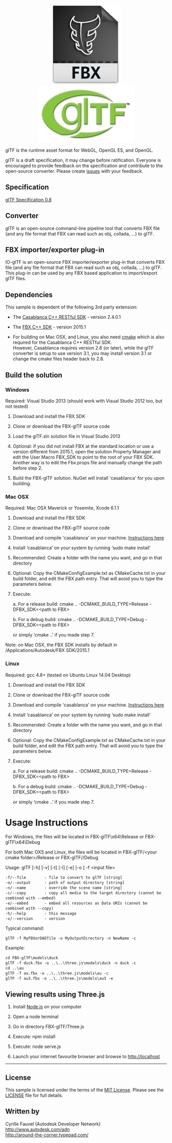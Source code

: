 <p align="center">
<img src="docs/FBX.png" />
<img src="https://github.com/KhronosGroup/glTF/blob/master/specification/figures/glTF_300.jpg" />
</p>

glTF is the runtime asset format for WebGL, OpenGL ES, and OpenGL.

glTF is a draft specification, it may change before ratification.  Everyone is encouraged to provide feedback on the specification and contribute to the open-source converter.  Please create [issues](https://github.com/KhronosGroup/glTF/issues) with your feedback.

## Specification  

[glTF Specification 0.8](https://github.com/KhronosGroup/glTF/blob/master/specification/README.md)


## Converter

glTF is an open-source command-line pipeline tool that converts FBX file (and any file format that FBX can read such as obj, collada, ...) to glTF.


## FBX importer/exporter plug-in

IO-glTF is an open-source FBX importer/exporter plug-in that converts FBX file (and any file format that FBX can read such as obj, collada, ...) to glTF.<br />
This plug-in can be used by any FBX based application to import/export glTF files.


## Dependencies

This sample is dependent of the following 3rd party extension:

* The [Casablanca C++ RESTful SDK](https://casablanca.codeplex.com/) - version 2.4.0.1

* The [FBX C++ SDK](www.autodesk.com/fbx) - version 2015.1

* For building on Mac OSX, and Linux, you also need [cmake](http://www.cmake.org/) which is also required for the Casablanca C++ RESTful SDK.<br />
   However, Casablanca requires version 2.8 (or later), while the glTF converter is setup to use version 3.1, you may install version 3.1 or change the cmake files header back to 2.8.


## Build the solution

### Windows 

Required: Visual Studio 2013 (should work with Visual Studio 2012 too, but not tested)

  1. Download and install the FBX SDK
  
  2. Clone or download the FBX-glTF source code
  
  3. Load the glTF.sln solution file in Visual Studio 2013
  
  4. Optional: if you did not install FBX at the standard location or use a version different from 2015.1, 
       open the solution Property Manager and edit the User Macro FBX_SDK to point to the root of your FBX SDK. 
	   Another way is to edit the Fbx.props file and manually change the path before step 2.

  4. Build the FBX-glTF solution. NuGet will install 'casablanca' for you upon building.
  
  
### Mac OSX

Required: Mac OSX Maverick or Yosemite, Xcode 6.1.1

  1. Download and install the FBX SDK
  
  2. Clone or download the FBX-glTF source code
  
  3. Download and compile 'casablanca' on your machine. [Instructions here](https://casablanca.codeplex.com/wikipage?title=Setup%20and%20Build%20on%20OSX&referringTitle=Documentation)

  4. Install ‘casablanca’ on your system by running ‘sudo make install’
  
  5. Recommended: Create a folder with the name you want, and go in that directory

  6. Optional: Copy the CMakeConfigExample.txt as CMakeCache.txt in your build folder, and edit the FBX path entry. That
     will avoid you to type the parameters below.
  
  7. Execute: 
  
     a. For a release build: cmake .. -DCMAKE_BUILD_TYPE=Release -DFBX_SDK=&lt;path to FBX&gt;
	
     b. For a debug build: cmake .. -DCMAKE_BUILD_TYPE=Debug -DFBX_SDK=&lt;path to FBX&gt;

     or simply ‘cmake ..’ if you made step 7.
     
     
Note: on Mac OSX, the FBX SDK installs by default in /Applications/Autodesk/FBX SDK/2015.1


### Linux

Required: gcc 4.8+ (tested on Ubuntu Linux 14.04 Desktop)

  1. Download and install the FBX SDK
  
  2. Clone or download the FBX-glTF source code
  
  3. Download and compile 'casablanca' on your machine. [Instructions here](https://casablanca.codeplex.com/wikipage?title=Setup%20and%20Build%20on%20Linux&referringTitle=Documentation)
  
  4. Install ‘casablanca’ on your system by running ‘sudo make install’

  5. Recommended: Create a folder with the name you want, and go in that directory
  
  6. Optional: Copy the CMakeConfigExample.txt as CMakeCache.txt in your build folder, and edit the FBX path entry. That
     will avoid you to type the parameters below.

  7. Execute: 
  
     a. For a release build: cmake .. -DCMAKE_BUILD_TYPE=Release -DFBX_SDK=&lt;path to FBX&gt;
	
     b. For a debug build: cmake .. -DCMAKE_BUILD_TYPE=Debug -DFBX_SDK=&lt;path to FBX&gt;

     or simply ‘cmake ..’ if you made step 7.

	
# Usage Instructions

For Windows, the files will be located in  FBX-glTF\x64\Release or FBX-glTF\x64\Debug

For both Mac OXS and Linux, the files will be located in  FBX-glTF/&lt;your cmake folder&gt;/Release or FBX-glTF/<your cmake folder>/Debug

Usage:  glTF [-h] [-v] [-t] [-l] [-e] [-o <output path>] -f &lt;input file&gt;

    -f/--file        - file to convert to glTF [string] 
    -o/--output      - path of output directory [string]
    -n/--name        - override the scene name [string]
    -c/--copy        - copy all media to the target directory (cannot be combined with --embed)
    -e/--embed       - embed all resources as Data URIs (cannot be combined with --copy)
    -h/--help        - this message
    -v/--version     - version

Typical command:

```
glTF -f MyFBXorDAEfile -o MyOutputDirectory -n NewName -c
```

Example:

    cd FBX-glTF\models\duck
    glTF -f duck.fbx -o ..\..\three.js\models\duck -n duck -c
    cd ..\au
    glTF -f au.fbx -o ..\..\three.js\models\au -c
    glTF -f au3.fbx -o ..\..\three.js\models\au3 -e


## Viewing results using Three.js

  1. Install [Node.js](http://nodejs.org/) on your computer
  
  2. Open a node terminal
  
  3. Go in directory FBX-glTF/Three.js
  
  4. Execute: npm install
  
  5. Execute: node serve.js
  
  6. Launch your internet favourite browser and browse to [http://localhost](http://localhost)


--------

## License

This sample is licensed under the terms of the [MIT License](http://opensource.org/licenses/MIT). Please see the [LICENSE](LICENSE) file for full details.


## Written by

Cyrille Fauvel (Autodesk Developer Network)  
http://www.autodesk.com/adn  
http://around-the-corner.typepad.com/  
